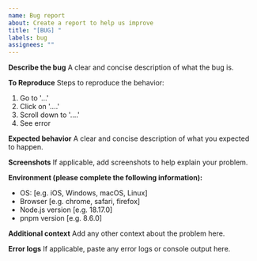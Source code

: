 ```yaml
---
name: Bug report
about: Create a report to help us improve
title: "[BUG] "
labels: bug
assignees: ""
---
```


**Describe the bug**
A clear and concise description of what the bug is.

**To Reproduce**
Steps to reproduce the behavior:

1. Go to '...'
2. Click on '....'
3. Scroll down to '....'
4. See error

**Expected behavior**
A clear and concise description of what you expected to happen.

**Screenshots**
If applicable, add screenshots to help explain your problem.

**Environment (please complete the following information):**

- OS: [e.g. iOS, Windows, macOS, Linux]
- Browser [e.g. chrome, safari, firefox]
- Node.js version [e.g. 18.17.0]
- pnpm version [e.g. 8.6.0]

**Additional context**
Add any other context about the problem here.

**Error logs**
If applicable, paste any error logs or console output here.

